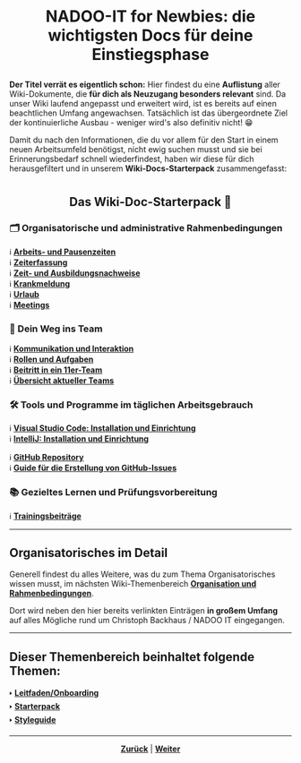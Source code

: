 # <p align="center">NADOO-IT for Newbies: die wichtigsten Docs für deine Einstiegsphase</p>

**Der Titel verrät es eigentlich schon:** Hier findest du eine **Auflistung** aller Wiki-Dokumente, die **für dich als Neuzugang besonders relevant** sind. Da unser Wiki laufend angepasst und erweitert wird, ist es bereits auf einen beachtlichen Umfang angewachsen. Tatsächlich ist das übergeordnete Ziel der kontinuierliche Ausbau - weniger wird's also definitiv nicht! 😁

Damit du nach den Informationen, die du vor allem für den Start in einem neuen Arbeitsumfeld benötigst, nicht ewig suchen musst und sie bei Erinnerungsbedarf schnell wiederfindest, haben wir diese für dich herausgefiltert und in unserem **Wiki-Docs-Starterpack** zusammengefasst:

#

## <p align="center">Das Wiki-Doc-Starterpack 🚀</p>

### 🗂️ Organisatorische und administrative Rahmenbedingungen

ℹ️ [**Arbeits- und Pausenzeiten**](/docs/01-organisation/03-arbeits_und_pausenzeiten/) <br>
ℹ️ [**Zeiterfassung**](/docs/01-organisation/01-zeiterfassung/) <br>
ℹ️ [**Zeit- und Ausbildungsnachweise**](/docs/01-organisation/02-zeit_und_ausbildungsnachweise/README.md) <br>
ℹ️ [**Krankmeldung**](/docs/01-organisation/05-krankmeldungen/README.md) <br>
ℹ️ [**Urlaub**](/docs/01-organisation/04-urlaub/README.md) <br>
ℹ️ [**Meetings**](/docs/03-meetings/README.md) <br>

### 🤝 Dein Weg ins Team

ℹ️ [**Kommunikation und Interaktion**](/docs/05-kommunikation/01-discord/README.md) <br>
ℹ️ [**Rollen und Aufgaben**](/docs/02-arbeiten_bei_nadoo/01-rollen_und_aufgaben/README.md) <br>
ℹ️ [**Beitritt in ein 11er-Team**](/docs/00-willkommen/01-leitfaden/README.md/#22-beitritt-in-ein-11er-team) <br>
ℹ️ [**Übersicht aktueller Teams**](/docs/02-arbeiten_bei_nadoo/03-teams/01-aktive_teams/README.md) <br>

### 🛠️ Tools und Programme im täglichen Arbeitsgebrauch

ℹ️ [**Visual Studio Code: Installation und Einrichtung**](/docs/04-tools/02-vscode/README.md) <br>
ℹ️ [**IntelliJ: Installation und Einrichtung**](/docs/04-tools/03-intellij/README.md) <br>

<!-- Video: „Einstieg GitHub“ (-> Wiki-Issue #375) hier einfügen, sobald fertiggestellt; dann ggf. Shortcut zu Github Repository entfernen -->

ℹ️ [**GitHub Repository**](/docs/04-tools/01-github/01-repository/README.md) <br>
ℹ️ [**Guide für die Erstellung von GitHub-Issues**](/docs/04-tools/01-github/04-issues/01-wiki-guide/README.md) <br>

### 📚 Gezieltes Lernen und Prüfungsvorbereitung

ℹ️ [**Trainingsbeiträge**](/docs/02-arbeiten_bei_nadoo/02-training_und_vorbereitung/01-trainingsbeitraege/README.md) <br>

<!-- aktuell noch unsicher, ob hier nur Fokus auf IHK-Vorbereitung und welche Docs außer Wiki für TBs relevant wären | mögliche Docs:
- "Lernpartner und -gruppen"? - bisher noch kein Wiki-Eintrag
- NADOO-Academy - bisher noch kein Wiki-Eintrag
 -->

---

## Organisatorisches im Detail

Generell findest du alles Weitere, was du zum Thema Organisatorisches wissen musst, im nächsten Wiki-Themenbereich [**Organisation und Rahmenbedingungen**](/docs/01-organisation/README.md).

Dort wird neben den hier bereits verlinkten Einträgen **in großem Umfang** auf alles Mögliche rund um Christoph Backhaus / NADOO IT eingegangen.

---

**Dieser Themenbereich beinhaltet folgende Themen:**
---

🢒 [**Leitfaden/Onboarding**](/docs/00-willkommen/01-leitfaden/README.md) </br>
🢒 [**Starterpack**](/docs/00-willkommen/02-starterpack/README.md) </br>
🢒 [**Styleguide**](/docs/00-willkommen/03-styleguide/README.md)</br>


---
<p align="center">
<a href="/docs/00-willkommen/01-leitfaden/README.md"><strong>Zurück</strong></a> | 
<a href="/docs/00-willkommen/03-styleguide/README.md"><strong>Weiter</strong></a>
</p>